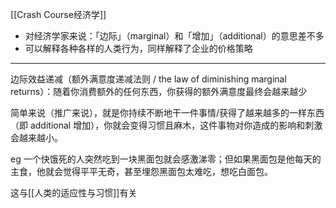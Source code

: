 [[Crash Course经济学]]

- 对经济学家来说：「边际」（marginal）和「增加」（additional）的意思差不多
- 可以解释各种各样的人类行为，同样解释了企业的价格策略

[^1]: 日常使用中benefit一般指好处益处，与revenue经常混用；在经济学中benefit特指利润=收益-成本。revenue特指收益也就是没有减去成本的所得。

---
边际效益递减（额外满意度递减法则 / the law of diminishing marginal returns）：随着你消费额外的任何东西，你获得的额外满意度最终会越来越少

简单来说（推广来说），就是你持续不断地干一件事情/获得了越来越多的一样东西（即 additional 增加），你就会变得习惯且麻木，这件事物对你造成的影响和刺激会越来越小。

eg 一个快饿死的人突然吃到一块黑面包就会感激涕零；但如果黑面包是他每天的主食，他就会觉得平平无奇，甚至埋怨黑面包太难吃，想吃白面包。

这与[[人类的适应性与习惯]]有关